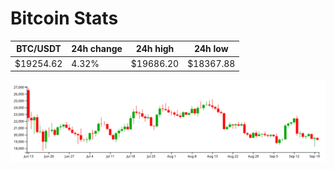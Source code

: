 # Bitcoin Stats

BTC/USDT|24h change|24h high|24h low|
|---|---|---|---|
|$19254.62|4.32%|$19686.20|$18367.88|

<img src="./chart.svg">
